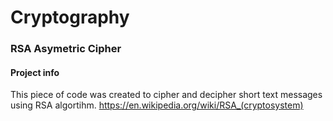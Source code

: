 # Cryptography
### RSA Asymetric Cipher

#### Project info
This piece of code was created to cipher and decipher short text messages using RSA algortihm. https://en.wikipedia.org/wiki/RSA_(cryptosystem)
